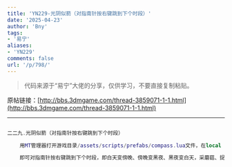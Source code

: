 ```yaml
---
title: 'YN229-光阴似箭（对指南针按右键跳到下个时段）'
date: '2025-04-23'
author: 'Bny'
tags:
- '易宁'
aliases:
- 'YN229'
comments: false
url: '/p/798/'
---
```


> 代码来源于“易宁”大佬的分享，仅供学习，不要直接复制粘贴。

原帖链接：[http://bbs.3dmgame.com/thread-3859071-1-1.html](http://bbs.3dmgame.com/thread-3859071-1-1.html)

---

```lua  

二二九.光阴似箭（对指南针按右键跳到下个时段）

	用MT管理器打开游戏目录/assets/scripts/prefabs/compass.lua文件，在local function GetStatus(inst, viewer)的下一行插入GetClock():NextPhase()

	即可对指南针按右键跳到下个时段，即白天变傍晚、傍晚变黑夜、黑夜变白天，采蘑菇、捉萤火虫等有时段要求的事情，无须再等待了

```  

